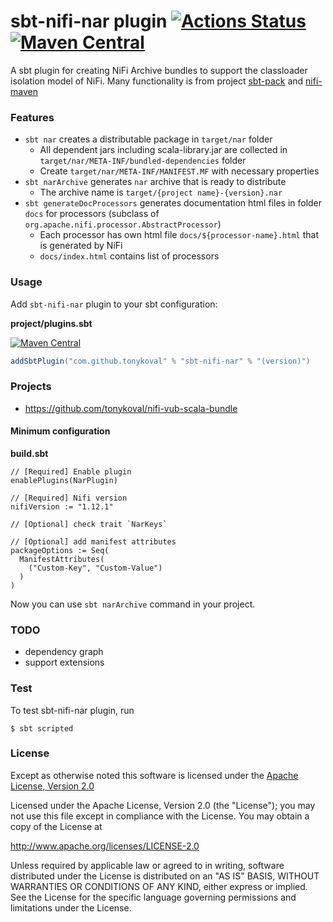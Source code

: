sbt-nifi-nar plugin [![Actions Status](https://github.com/tonykoval/sbt-nifi-nar/workflows/build/badge.svg)](https://github.com/tonykoval/sbt-nifi-nar/actions) [![Maven Central](https://maven-badges.herokuapp.com/maven-central/com.github.tonykoval/sbt-nifi-nar/badge.svg)](https://maven-badges.herokuapp.com/maven-central/com.github.tonykoval/sbt-nifi-nar)
========

A sbt plugin for creating NiFi Archive bundles to support the classloader isolation model of NiFi.
Many functionality is from project [sbt-pack](https://github.com/xerial/sbt-pack) and [nifi-maven](https://github.com/apache/nifi-maven)

### Features

- `sbt nar` creates a distributable package in `target/nar` folder
  - All dependent jars including scala-library.jar are collected in `target/nar/META-INF/bundled-dependencies` folder
  - Create `target/nar/META-INF/MANIFEST.MF` with necessary properties
- `sbt narArchive` generates `nar` archive that is ready to distribute
  - The archive name is `target/{project name}-{version}.nar`
- `sbt generateDocProcessors` generates documentation html files in folder `docs` for processors (subclass of `org.apache.nifi.processor.AbstractProcessor`)
  - Each processor has own html file `docs/${processor-name}.html` that is generated by NiFi
  - `docs/index.html` contains list of processors

### Usage

Add `sbt-nifi-nar` plugin to your sbt configuration:

**project/plugins.sbt**

[![Maven Central](https://maven-badges.herokuapp.com/maven-central/com.github.tonykoval/sbt-nifi-nar/badge.svg)](https://maven-badges.herokuapp.com/maven-central/com.github.tonykoval/sbt-nifi-nar)

```scala
addSbtPlugin("com.github.tonykoval" % "sbt-nifi-nar" % "(version)")
```

### Projects
 * https://github.com/tonykoval/nifi-vub-scala-bundle

#### Minimum configuration

**build.sbt**
```
// [Required] Enable plugin
enablePlugins(NarPlugin)

// [Required] Nifi version
nifiVersion := "1.12.1"

// [Optional] check trait `NarKeys`

// [Optional] add manifest attributes
packageOptions := Seq(
  ManifestAttributes(
    ("Custom-Key", "Custom-Value")
  )
)
```

Now you can use `sbt narArchive` command in your project.

### TODO
  * dependency graph
  * support extensions

### Test
To test sbt-nifi-nar plugin, run

    $ sbt scripted

### License

Except as otherwise noted this software is licensed under the
[Apache License, Version 2.0](http://www.apache.org/licenses/LICENSE-2.0.html)

Licensed under the Apache License, Version 2.0 (the "License");
you may not use this file except in compliance with the License.
You may obtain a copy of the License at

  http://www.apache.org/licenses/LICENSE-2.0

Unless required by applicable law or agreed to in writing, software
distributed under the License is distributed on an "AS IS" BASIS,
WITHOUT WARRANTIES OR CONDITIONS OF ANY KIND, either express or implied.
See the License for the specific language governing permissions and
limitations under the License.
